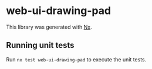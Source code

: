 # web-ui-drawing-pad

This library was generated with [Nx](https://nx.dev).

## Running unit tests

Run `nx test web-ui-drawing-pad` to execute the unit tests.
